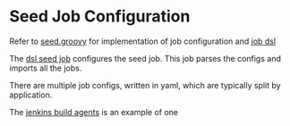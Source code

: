 # Seed Job Configuration

Refer to [seed.groovy](./seed.groovy) for implementation of job configuration and [job dsl](https://jenkinsci.github.io/job-dsl-plugin/)

The [dsl seed job](../jenkins_build_context/dsl/boot_seed_sync/seed.groovy) configures the seed job. This job parses the configs and imports all the jobs.

There are multiple job configs, written in yaml, which are typically split by application.

The [jenkins build agents](../seed/config/jenkins.agents.seed.yaml) is an example of one